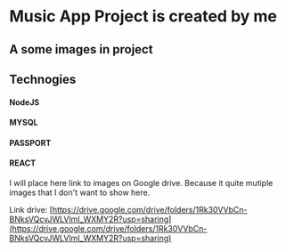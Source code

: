 # Music App Project is created by me

## A some images in project

## Technogies
#### NodeJS
#### MYSQL
#### PASSPORT
#### REACT

I will place here link to images on Google drive. Because it quite mutiple images that I don't want to show here.

Link drive: [https://drive.google.com/drive/folders/1Rk30VVbCn-BNksVQcvJWLVlmI_WXMY2R?usp=sharing](https://drive.google.com/drive/folders/1Rk30VVbCn-BNksVQcvJWLVlmI_WXMY2R?usp=sharing)


